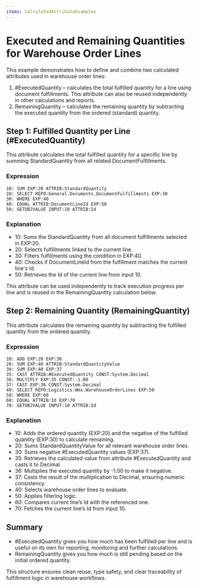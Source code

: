 ```yaml
---
items: CalculatedAttributeExamples
---
```


# Executed and Remaining Quantities for Warehouse Order Lines

This example demonstrates how to define and combine two calculated attributes used in warehouse order lines:

1. #ExecutedQuantity – calculates the total fulfilled quantity for a line using document fulfillments. This attribute can also be reused independently in other calculations and reports.
2. RemainingQuantity – calculates the remaining quantity by subtracting the executed quantity from the ordered (standard) quantity.

## Step 1: Fulfilled Quantity per Line (#ExecutedQuantity)

This attribute calculates the total fulfilled quantity for a specific line by summing StandardQuantity from all related DocumentFulfillments.

### Expression

```
10: SUM EXP:20 ATTRIB:StandardQuantity  
20: SELECT REPO:General.Documents.DocumentFulfillments EXP:30  
30: WHERE EXP:40  
40: EQUAL ATTRIB:DocumentLineId EXP:50  
50: GETOBJVALUE INPUT:10 ATTRIB:Id
```

### Explanation

- 10: Sums the StandardQuantity from all document fulfillments selected in EXP:20.
- 20: Selects fulfillments linked to the current line.
- 30: Filters fulfillments using the condition in EXP:40.
- 40: Checks if DocumentLineId from the fulfillment matches the current line's Id.
- 50: Retrieves the Id of the current line from input 10.

This attribute can be used independently to track execution progress per line and is reused in the RemainingQuantity calculation below.

## Step 2: Remaining Quantity (RemainingQuantity)

This attribute calculates the remaining quantity by subtracting the fulfilled quantity from the ordered quantity.

### Expression
```
10: ADD EXP:20 EXP:30  
20: SUM EXP:40 ATTRIB:StandardQuantityValue  
30: SUM EXP:40 EXP:37  
35: CAST ATTRIB:#ExecutedQuantity CONST:System.Decimal  
36: MULTIPLY EXP:35 CONST:-1.00  
37: CAST EXP:36 CONST:System.Decimal  
40: SELECT REPO:Logistics.Wms.WarehouseOrderLines EXP:50  
50: WHERE EXP:60  
60: EQUAL ATTRIB:Id EXP:70  
70: GETOBJVALUE INPUT:10 ATTRIB:Id
```

### Explanation

- 10: Adds the ordered quantity (EXP:20) and the negative of the fulfilled quantity (EXP:30) to calculate remaining.
- 20: Sums StandardQuantityValue for all relevant warehouse order lines.
- 30: Sums negative #ExecutedQuantity values (EXP:37).
- 35: Retrieves the calculated value from attribute #ExecutedQuantity and casts it to Decimal.
- 36: Multiplies the executed quantity by -1.00 to make it negative.
- 37: Casts the result of the multiplication to Decimal, ensuring numeric consistency.
- 40: Selects warehouse order lines to evaluate.
- 50: Applies filtering logic.
- 60: Compares current line’s Id with the referenced one.
- 70: Fetches the current line’s Id from input 10.

## Summary

- #ExecutedQuantity gives you how much has been fulfilled per line and is useful on its own for reporting, monitoring and further calculations.
- RemainingQuantity gives you how much is still pending based on the initial ordered quantity.

This structure ensures clean reuse, type safety, and clear traceability of fulfillment logic in warehouse workflows.
```
